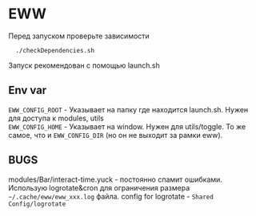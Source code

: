 # EWW
Перед запуском проверьте зависимости
```
  ./checkDependencies.sh
```
Запуск рекомендован с помощью launch.sh

## Env var
`EWW_CONFIG_ROOT` - Указывает на папку где находится launch.sh. Нужен для доступа к modules, utils  
`EWW_CONFIG_HOME` - Указывает на window. Нужен для utils/toggle. То же самое, что и `EWW_CONFIG_DIR` (но он не выходит за рамки eww).

## BUGS
modules/Bar/interact-time.yuck - постоянно спамит ошибками. Использую
logrotate&cron для ограничения размера `~/.cache/eww/eww_xxx.log` файла.
config for logrotate - `Shared Config/logrotate`
